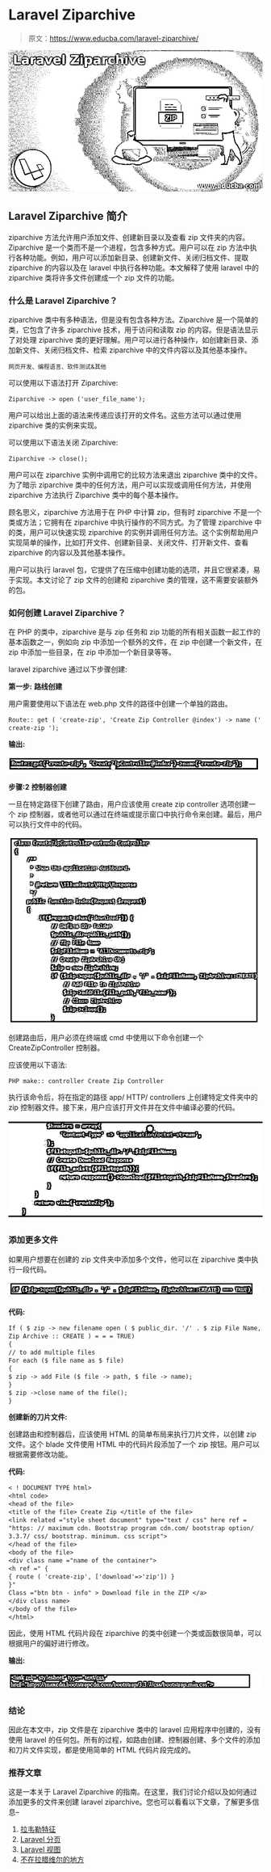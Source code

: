 # Laravel Ziparchive

> 原文：<https://www.educba.com/laravel-ziparchive/>

![Laravel Ziparchive](img/1825d4b6956f06fa4c944a1255a7632c.png)



## Laravel Ziparchive 简介

ziparchive 方法允许用户添加文件、创建新目录以及查看 zip 文件夹的内容。Ziparchive 是一个类而不是一个进程，包含多种方式。用户可以在 zip 方法中执行各种功能。例如，用户可以添加新目录、创建新文件、关闭归档文件、提取 ziparchive 的内容以及在 laravel 中执行各种功能。本文解释了使用 laravel 中的 ziparchive 类将许多文件创建成一个 zip 文件的功能。

### 什么是 Laravel Ziparchive？

ziparchive 类中有多种语法，但是没有包含各种方法。Ziparchive 是一个简单的类，它包含了许多 ziparchive 技术，用于访问和读取 zip 的内容。但是语法显示了对处理 ziparchive 类的更好理解。用户可以进行各种操作，如创建新目录、添加新文件、关闭归档文件、检索 ziparchive 中的文件内容以及其他基本操作。

<small>网页开发、编程语言、软件测试&其他</small>

可以使用以下语法打开 Ziparchive:

```
Ziparchive -> open ('user_file_name');
```

用户可以给出上面的语法来传递应该打开的文件名。这些方法可以通过使用 ziparchive 类的实例来实现。

可以使用以下语法关闭 Ziparchive:

```
Ziparchive -> close();
```

用户可以在 ziparchive 实例中调用它的比较方法来退出 ziparchive 类中的文件。为了暗示 ziparchive 类中的任何方法，用户可以实现或调用任何方法，并使用 ziparchive 方法执行 Ziparchive 类中的每个基本操作。

顾名思义，ziparchive 方法用于在 PHP 中计算 zip，但有时 ziparchive 不是一个类或方法；它拥有在 ziparchive 中执行操作的不同方式。为了管理 ziparchive 中的类，用户可以快速实现 ziparchive 的实例并调用任何方法。这个实例帮助用户实现简单的操作，比如打开文件、创建新目录、关闭文件、打开新文件、查看 ziparchive 的内容以及其他基本操作。

用户可以执行 laravel 包，它提供了在压缩中创建功能的选项，并且它很紧凑，易于实现。本文讨论了 zip 文件的创建和 ziparchive 类的管理，这不需要安装额外的包。

### 如何创建 Laravel Ziparchive？

在 PHP 的类中，ziparchive 是与 zip 任务和 zip 功能的所有相关函数一起工作的基本函数之一，例如向 zip 中添加一个额外的文件，在 zip 中创建一个新文件，在 zip 中添加一些目录，在 zip 中添加一个新目录等等。

laravel ziparchive 通过以下步骤创建:

**第一步:** **路线创建**

用户需要使用以下语法在 web.php 文件的路径中创建一个单独的路由。

```
Route:: get ( 'create-zip', 'Create Zip Controller @index') -> name (' create-zip ');
```

**输出:**

![Laravel Ziparchive 1](img/7a4e7f343b7db114f0a3be50ea0ec905.png)



**步骤:2** **控制器创建**

一旦在特定路径下创建了路由，用户应该使用 create zip controller 选项创建一个 zip 控制器，或者他可以通过在终端或提示窗口中执行命令来创建。最后，用户可以执行文件中的代码。

![Controller creation](img/9ac67079ebb8380ecb1203ab78d20e9a.png)



创建路由后，用户必须在终端或 cmd 中使用以下命令创建一个 CreateZipController 控制器。

应该使用以下语法:

```
PHP make:: controller Create Zip Controller
```

执行该命令后，将在指定的路径 app/ HTTP/ controllers 上创建特定文件夹中的 zip 控制器文件。接下来，用户应该打开文件并在文件中编译必要的代码。

![Laravel Ziparchive 3](img/f53e48ae3f6c50314131976a52ce1e3e.png)



### 添加更多文件

如果用户想要在创建的 zip 文件夹中添加多个文件，他可以在 ziparchive 类中执行一段代码。

![Add more Files](img/2790f03a27112dce8fb13aad836efc5e.png)



**代码:**

```
If ( $ zip -> new filename open ( $ public_dir. '/' . $ zip File Name, Zip Archive :: CREATE ) = = = TRUE)
{
// to add multiple files
For each ($ file name as $ file)
{
$ zip -> add File ($ file -> path, $ file -> name);
}
$ zip ->close name of the file();
}
```

**创建新的刀片文件:**

创建路由和控制器后，应该使用 HTML 的简单布局来执行刀片文件，以创建 zip 文件。这个 blade 文件使用 HTML 中的代码片段添加了一个 zip 按钮。用户可以根据需要修改功能。

**代码:**

```
< ! DOCUMENT TYPE html>
<html code>
<head of the file>
<title of the file> Create Zip </title of the file>
<link related ="style sheet document" type="text / css" here ref = "https: // maximum cdn. Bootstrap program cdn.com/ bootstrap option/ 3.3.7/ css/ bootstrap. minimum. css script">
</head of the file>
<body of the file>
<div class name ="name of the container">
<h ref =" {
{ route ( 'create-zip', ['download'=>'zip']) }
}"
Class ="btn btn - info" > Download file in the ZIP </a>
</div class name>
</body of the file>
</html>
```

因此，使用 HTML 代码片段在 ziparchive 的类中创建一个类或函数很简单，可以根据用户的偏好进行修改。

**输出:**

![Laravel Ziparchive 5](img/1d0ac9a683ad6fb4e143395f1b00f54d.png)



### 结论

因此在本文中，zip 文件是在 ziparchive 类中的 laravel 应用程序中创建的，没有使用 laravel 的任何包。所有的过程，如路由创建、控制器创建、多个文件的添加和刀片文件实现，都是使用简单的 HTML 代码片段完成的。

### 推荐文章

这是一本关于 Laravel Ziparchive 的指南。在这里，我们讨论介绍以及如何通过添加更多的文件来创建 laravel ziparchive。您也可以看看以下文章，了解更多信息–

1.  [拉韦勒特征](https://www.educba.com/laravel-traits/)
2.  [Laravel 分页](https://www.educba.com/laravel-pagination/)
3.  [Laravel 视图](https://www.educba.com/laravel-view/)
4.  [不在拉腊维尔的地方](https://www.educba.com/where-not-in-laravel/)





